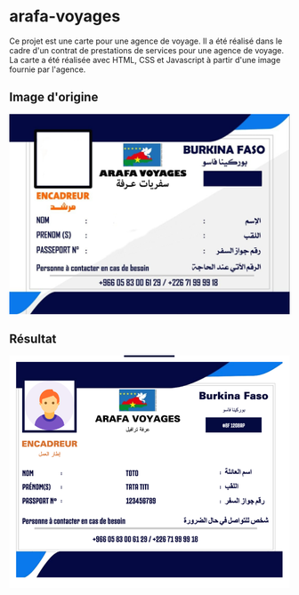 # arafa-voyages

Ce projet est une carte pour une agence de voyage.
Il a été réalisé dans le cadre d'un contrat de prestations de services pour une agence de voyage.
La carte a été réalisée avec HTML, CSS et Javascript à partir d'une image fournie par l'agence.

## Image d'origine

![Image d'origine](images/original-image.jpeg)

## Résultat

![Résultat](images/result.png)